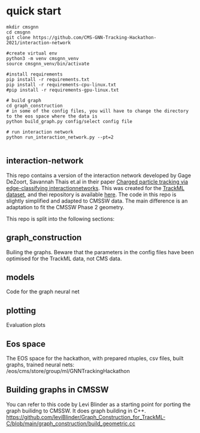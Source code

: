 # quick start
```
mkdir cmsgnn 
cd cmsgnn 
git clone https://github.com/CMS-GNN-Tracking-Hackathon-2021/interaction-network

#create virtual env 
python3 -m venv cmsgnn_venv
source cmsgnn_venv/bin/activate

#install requirements 
pip install -r requirements.txt
pip install -r requirements-cpu-linux.txt
#pip install -r requirements-gpu-linux.txt

# build graph 
cd graph_construction 
# in some of the config files, you will have to change the directory to the eos space where the data is 
python build_graph.py config/select config file 

# run interaction network
python run_interaction_network.py --pt=2


``` 

## interaction-network

This repo contains a version of the interaction network developed by Gage DeZoort, Savannah Thais et.al in their paper [Charged particle tracking via edge-classifying interactionnetworks](https://arxiv.org/abs/2103.16701). This was created for the [TrackML dataset](https://www.kaggle.com/c/trackml-particle-identification), and thei repository is available [here](https://github.com/GageDeZoort/interaction_network_paper). The code in this repo is slightly simplified and adapted to CMSSW data. The main difference is an adaptation to fit the CMSSW Phase 2 geometry. 


This repo is split into the following sections: 

## graph_construction
Builing the graphs. Beware that the parameters in the config files have been optimised for the TrackML data, not CMS data. 

## models
Code for the graph neural net 

## plotting 
Evaluation plots 

## Eos space
The EOS space for the hackathon, with prepared ntuples, csv files, built graphs, trained neural nets: 
/eos/cms/store/group/ml/GNNTrackingHackathon

## Building graphs in CMSSW
You can refer to this code by Levi Blinder as a starting point for porting the graph builidng to CMSSW. It does graph building in C++. https://github.com/leviBlinder/Graph_Construction_for_TrackML-C/blob/main/graph_construction/build_geometric.cc

